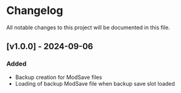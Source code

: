 # Changelog

All notable changes to this project will be documented in this file.

## [v1.0.0] - 2024-09-06

### Added

- Backup creation for ModSave files
- Loading of backup ModSave file when backup save slot loaded

